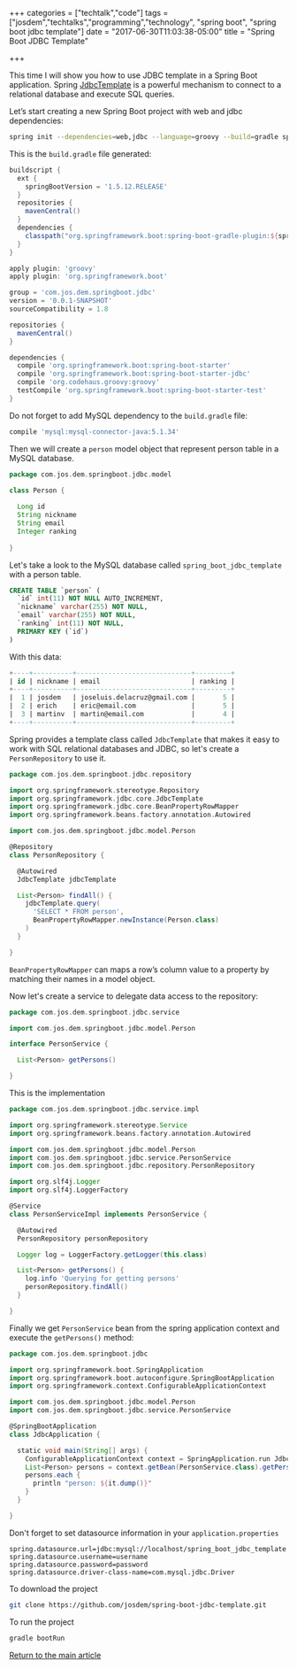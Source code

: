 +++
categories = ["techtalk","code"]
tags = ["josdem","techtalks","programming","technology", "spring boot", "spring boot jdbc template"]
date = "2017-06-30T11:03:38-05:00"
title = "Spring Boot JDBC Template"

+++

This time I will show you how to use JDBC template in a Spring Boot application. Spring [JdbcTemplate](https://docs.spring.io/spring-framework/docs/1.0.0/api/org/springframework/jdbc/core/JdbcTemplate.html) is a powerful mechanism to connect to a relational database and execute SQL queries.

Let’s start creating a new Spring Boot project with web and jdbc dependencies:

```bash
spring init --dependencies=web,jdbc --language=groovy --build=gradle spring-boot-jdbc-template
```

This is the `build.gradle` file generated:


```groovy
buildscript {
  ext {
    springBootVersion = '1.5.12.RELEASE'
  }
  repositories {
    mavenCentral()
  }
  dependencies {
    classpath("org.springframework.boot:spring-boot-gradle-plugin:${springBootVersion}")
  }
}

apply plugin: 'groovy'
apply plugin: 'org.springframework.boot'

group = 'com.jos.dem.springboot.jdbc'
version = '0.0.1-SNAPSHOT'
sourceCompatibility = 1.8

repositories {
  mavenCentral()
}

dependencies {
  compile 'org.springframework.boot:spring-boot-starter'
  compile 'org.springframework.boot:spring-boot-starter-jdbc'
  compile 'org.codehaus.groovy:groovy'  
  testCompile 'org.springframework.boot:spring-boot-starter-test'
}
```

Do not forget to add MySQL dependency to the `build.gradle` file:

```groovy
compile 'mysql:mysql-connector-java:5.1.34'
```

Then we will create a `person` model object that represent person table in a MySQL database.

```groovy
package com.jos.dem.springboot.jdbc.model

class Person {
  
  Long id
  String nickname
  String email
  Integer ranking
  
}
```

Let's take a look to the MySQL database called `spring_boot_jdbc_template` with a person table.

```sql
CREATE TABLE `person` (
  `id` int(11) NOT NULL AUTO_INCREMENT,
  `nickname` varchar(255) NOT NULL,
  `email` varchar(255) NOT NULL,
  `ranking` int(11) NOT NULL,
  PRIMARY KEY (`id`)
)
```

With this data:

```sql
+----+----------+-----------------------------+---------+
| id | nickname | email                       | ranking |
+----+----------+-----------------------------+---------+
|  1 | josdem   | joseluis.delacruz@gmail.com |       5 |
|  2 | erich    | eric@email.com              |       5 |
|  3 | martinv  | martin@email.com            |       4 |
+----+----------+-----------------------------+---------+
```

Spring provides a template class called `JdbcTemplate` that makes it easy to work with SQL relational databases and JDBC, so let's create a `PersonRepository` to use it.

```groovy
package com.jos.dem.springboot.jdbc.repository

import org.springframework.stereotype.Repository
import org.springframework.jdbc.core.JdbcTemplate
import org.springframework.jdbc.core.BeanPropertyRowMapper
import org.springframework.beans.factory.annotation.Autowired

import com.jos.dem.springboot.jdbc.model.Person

@Repository
class PersonRepository {

  @Autowired
  JdbcTemplate jdbcTemplate

  List<Person> findAll() {
    jdbcTemplate.query(
      'SELECT * FROM person',
      BeanPropertyRowMapper.newInstance(Person.class)
    )
  }

} 
```

`BeanPropertyRowMapper` can maps a row’s column value to a property by matching their names in a model object.

Now let's create a service to delegate data access to the repository:

```groovy
package com.jos.dem.springboot.jdbc.service

import com.jos.dem.springboot.jdbc.model.Person

interface PersonService {

  List<Person> getPersons()

}
```

This is the implementation

```groovy
package com.jos.dem.springboot.jdbc.service.impl

import org.springframework.stereotype.Service
import org.springframework.beans.factory.annotation.Autowired

import com.jos.dem.springboot.jdbc.model.Person
import com.jos.dem.springboot.jdbc.service.PersonService
import com.jos.dem.springboot.jdbc.repository.PersonRepository

import org.slf4j.Logger
import org.slf4j.LoggerFactory

@Service
class PersonServiceImpl implements PersonService {

  @Autowired
  PersonRepository personRepository

  Logger log = LoggerFactory.getLogger(this.class)

  List<Person> getPersons() {
    log.info 'Querying for getting persons'
    personRepository.findAll()
  }

}
```

Finally we get `PersonService` bean from the spring application context and execute the `getPersons()` method:

```groovy
package com.jos.dem.springboot.jdbc

import org.springframework.boot.SpringApplication
import org.springframework.boot.autoconfigure.SpringBootApplication
import org.springframework.context.ConfigurableApplicationContext

import com.jos.dem.springboot.jdbc.model.Person
import com.jos.dem.springboot.jdbc.service.PersonService

@SpringBootApplication
class JdbcApplication {

  static void main(String[] args) {
    ConfigurableApplicationContext context = SpringApplication.run JdbcApplication, args
    List<Person> persons = context.getBean(PersonService.class).getPersons()
    persons.each {
      println "person: ${it.dump()}"
    }
  }

}
```

Don't forget to set datasource information in your `application.properties`

```properties
spring.datasource.url=jdbc:mysql://localhost/spring_boot_jdbc_template
spring.datasource.username=username
spring.datasource.password=password
spring.datasource.driver-class-name=com.mysql.jdbc.Driver
``` 

To download the project

```bash
git clone https://github.com/josdem/spring-boot-jdbc-template.git
```

To run the project

```bash
gradle bootRun
```

[Return to the main article](/techtalk/spring)